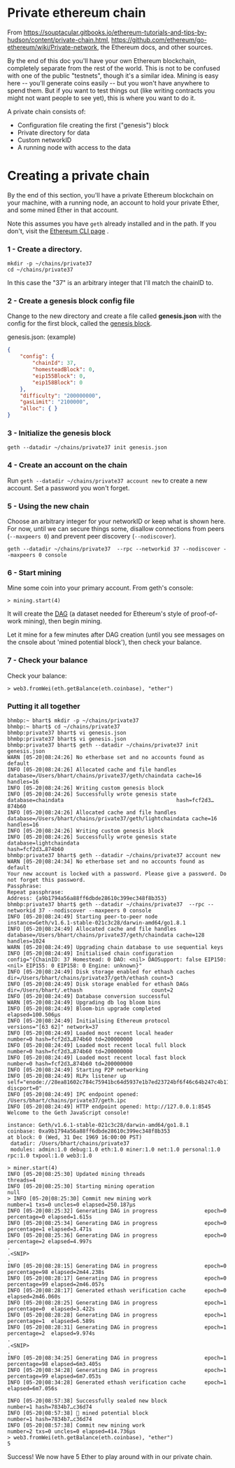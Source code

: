 # Private ethereum chain


From https://souptacular.gitbooks.io/ethereum-tutorials-and-tips-by-hudson/content/private-chain.html, https://github.com/ethereum/go-ethereum/wiki/Private-network, the Ethereum docs, and other sources.

By the end of this doc you'll have your own Ethereum blockchain, completely separate from the rest of
the world. This is not to be confused with one of the public "testnets", though it's a similar idea.
Mining is easy here -- you'll generate coins easily -- but you won't have anywhere to spend them.
But if you want to test things out (like writing contracts you might not want people to see yet),
this is where you want to do it.

A private chain consists of:
* Configuration file creating the first ("genesis") block
* Private directory for data
* Custom networkID
* A running node with access to the data

# Creating a private chain
By the end of this section, you'll have a private Ethereum blockchain on your machine, with a running node, an account to hold your private Ether, and some mined Ether in that account.

Note this assumes you have `geth` already installed and in the path. If you don't, visit the [Ethereum CLI page](https://www.ethereum.org/cli) .

### 1 - Create a directory.
```
mkdir -p ~/chains/private37
cd ~/chains/private37
```

In this case the "37" is an arbitrary integer that I'll match the chainID to.

### 2 - Create a genesis block config file
Change to the new directory and create a file called **genesis.json** with the config for the first block, called the [genesis block](http://ethdocs.org/en/latest/network/test-networks.html#the-genesis-file).

genesis.json: (example)
```json
{
    "config": {
        "chainId": 37,
        "homesteadBlock": 0,
        "eip155Block": 0,
        "eip158Block": 0
    },
    "difficulty": "200000000",
    "gasLimit": "2100000",
    "alloc": { }
}
```


### 3 - Initialize the genesis block
`geth --datadir ~/chains/private37 init genesis.json`

### 4 - Create an account on the chain

Run `geth --datadir ~/chains/private37 account new` to create a new account. Set a password you won't forget.

### 5 - Using the new chain

Choose an arbitrary integer for your networkID or keep what is shown here.
For now, until we can secure things some, disallow connections from peers (`--maxpeers 0`)  and prevent peer discovery (`--nodiscover`).

`geth --datadir ~/chains/private37  --rpc --networkid 37 --nodiscover --maxpeers 0 console`

### 6 - Start mining
Mine some coin into your primary account.
From geth's console:

`> mining.start(4)`

It will create the [DAG](https://github.com/ethereum/wiki/wiki/Ethash-DAG) (a dataset needed for Ethereum's style of proof-of-work mining), then begin mining.

Let it mine for a few minutes after DAG creation (until you see messages on the cnsole about 'mined potential block'), then check your balance.

### 7 - Check your balance

Check your balance:

`> web3.fromWei(eth.getBalance(eth.coinbase), "ether")`





### Putting it all together
```
bhmbp:~ bhart$ mkdir -p ~/chains/private37
bhmbp:~ bhart$ cd ~/chains/private37
bhmbp:private37 bhart$ vi genesis.json
bhmbp:private37 bhart$ vi genesis.json
bhmbp:private37 bhart$ geth --datadir ~/chains/private37 init genesis.json
WARN [05-20|08:24:26] No etherbase set and no accounts found as default
INFO [05-20|08:24:26] Allocated cache and file handles         database=/Users/bhart/chains/private37/geth/chaindata cache=16 handles=16
INFO [05-20|08:24:26] Writing custom genesis block
INFO [05-20|08:24:26] Successfully wrote genesis state         database=chaindata                                    hash=fcf2d3…874b60
INFO [05-20|08:24:26] Allocated cache and file handles         database=/Users/bhart/chains/private37/geth/lightchaindata cache=16 handles=16
INFO [05-20|08:24:26] Writing custom genesis block
INFO [05-20|08:24:26] Successfully wrote genesis state         database=lightchaindata                                    hash=fcf2d3…874b60
bhmbp:private37 bhart$ geth --datadir ~/chains/private37 account new
WARN [05-20|08:24:34] No etherbase set and no accounts found as default
Your new account is locked with a password. Please give a password. Do not forget this password.
Passphrase:
Repeat passphrase:
Address: {a9b1794a56a88ff6dbde28610c399ec348f8b353}
bhmbp:private37 bhart$ geth --datadir ~/chains/private37  --rpc --networkid 37 --nodiscover --maxpeers 0 console
INFO [05-20|08:24:49] Starting peer-to-peer node               instance=Geth/v1.6.1-stable-021c3c28/darwin-amd64/go1.8.1
INFO [05-20|08:24:49] Allocated cache and file handles         database=/Users/bhart/chains/private37/geth/chaindata cache=128 handles=1024
WARN [05-20|08:24:49] Upgrading chain database to use sequential keys
INFO [05-20|08:24:49] Initialised chain configuration          config="{ChainID: 37 Homestead: 0 DAO: <nil> DAOSupport: false EIP150: <nil> EIP155: 0 EIP158: 0 Engine: unknown}"
INFO [05-20|08:24:49] Disk storage enabled for ethash caches   dir=/Users/bhart/chains/private37/geth/ethash count=3
INFO [05-20|08:24:49] Disk storage enabled for ethash DAGs     dir=/Users/bhart/.ethash                      count=2
INFO [05-20|08:24:49] Database conversion successful
WARN [05-20|08:24:49] Upgrading db log bloom bins
INFO [05-20|08:24:49] Bloom-bin upgrade completed              elapsed=100.506µs
INFO [05-20|08:24:49] Initialising Ethereum protocol           versions="[63 62]" network=37
INFO [05-20|08:24:49] Loaded most recent local header          number=0 hash=fcf2d3…874b60 td=200000000
INFO [05-20|08:24:49] Loaded most recent local full block      number=0 hash=fcf2d3…874b60 td=200000000
INFO [05-20|08:24:49] Loaded most recent local fast block      number=0 hash=fcf2d3…874b60 td=200000000
INFO [05-20|08:24:49] Starting P2P networking
INFO [05-20|08:24:49] RLPx listener up                         self="enode://28ea81602c784c75941bc64d5937e1b7ed23724bf6f46c64b247c4b112e015823b8f3642c4082c041cd6d97f445453ea523a7b78855f7408fc753e91388887a4@[::]:30303?discport=0"
INFO [05-20|08:24:49] IPC endpoint opened: /Users/bhart/chains/private37/geth.ipc
INFO [05-20|08:24:49] HTTP endpoint opened: http://127.0.0.1:8545
Welcome to the Geth JavaScript console!

instance: Geth/v1.6.1-stable-021c3c28/darwin-amd64/go1.8.1
coinbase: 0xa9b1794a56a88ff6dbde28610c399ec348f8b353
at block: 0 (Wed, 31 Dec 1969 16:00:00 PST)
 datadir: /Users/bhart/chains/private37
 modules: admin:1.0 debug:1.0 eth:1.0 miner:1.0 net:1.0 personal:1.0 rpc:1.0 txpool:1.0 web3:1.0

> miner.start(4)
INFO [05-20|08:25:30] Updated mining threads                   threads=4
INFO [05-20|08:25:30] Starting mining operation
null
> INFO [05-20|08:25:30] Commit new mining work                   number=1 txs=0 uncles=0 elapsed=250.187µs
INFO [05-20|08:25:32] Generating DAG in progress               epoch=0 percentage=0 elapsed=1.615s
INFO [05-20|08:25:34] Generating DAG in progress               epoch=0 percentage=1 elapsed=3.471s
INFO [05-20|08:25:36] Generating DAG in progress               epoch=0 percentage=2 elapsed=4.997s
.
.<SNIP>
.
INFO [05-20|08:28:15] Generating DAG in progress               epoch=0 percentage=98 elapsed=2m44.238s
INFO [05-20|08:28:17] Generating DAG in progress               epoch=0 percentage=99 elapsed=2m46.057s
INFO [05-20|08:28:17] Generated ethash verification cache      epoch=0 elapsed=2m46.060s
INFO [05-20|08:28:25] Generating DAG in progress               epoch=1 percentage=0  elapsed=3.422s
INFO [05-20|08:28:28] Generating DAG in progress               epoch=1 percentage=1  elapsed=6.589s
INFO [05-20|08:28:31] Generating DAG in progress               epoch=1 percentage=2  elapsed=9.974s
.
.<SNIP>
.
INFO [05-20|08:34:25] Generating DAG in progress               epoch=1 percentage=98 elapsed=6m3.405s
INFO [05-20|08:34:28] Generating DAG in progress               epoch=1 percentage=99 elapsed=6m7.053s
INFO [05-20|08:34:28] Generated ethash verification cache      epoch=1 elapsed=6m7.056s

INFO [05-20|08:57:38] Successfully sealed new block            number=1 hash=7834b7…c36d74
INFO [05-20|08:57:38] 🔨 mined potential block                  number=1 hash=7834b7…c36d74
INFO [05-20|08:57:38] Commit new mining work                   number=2 txs=0 uncles=0 elapsed=414.736µs
> web3.fromWei(eth.getBalance(eth.coinbase), "ether")
5
```

Success! We now have 5 Ether to play around with in our private chain.
